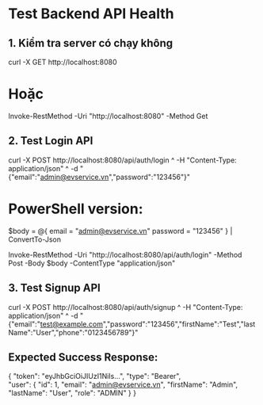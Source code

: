 # Test Backend API Health

## 1. Kiểm tra server có chạy không
curl -X GET http://localhost:8080
# Hoặc
Invoke-RestMethod -Uri "http://localhost:8080" -Method Get

## 2. Test Login API
curl -X POST http://localhost:8080/api/auth/login ^
  -H "Content-Type: application/json" ^
  -d "{\"email\":\"admin@evservice.vn\",\"password\":\"123456\"}"

# PowerShell version:
$body = @{
    email = "admin@evservice.vn"
    password = "123456"
} | ConvertTo-Json

Invoke-RestMethod -Uri "http://localhost:8080/api/auth/login" -Method Post -Body $body -ContentType "application/json"

## 3. Test Signup API
curl -X POST http://localhost:8080/api/auth/signup ^
  -H "Content-Type: application/json" ^
  -d "{\"email\":\"test@example.com\",\"password\":\"123456\",\"firstName\":\"Test\",\"lastName\":\"User\",\"phone\":\"0123456789\"}"

## Expected Success Response:
{
  "token": "eyJhbGciOiJIUzI1NiIs...",
  "type": "Bearer",  
  "user": {
    "id": 1,
    "email": "admin@evservice.vn",
    "firstName": "Admin",
    "lastName": "User",
    "role": "ADMIN"
  }
}